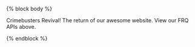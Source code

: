 <!DOCTYPE html>
<html>
<head>

<style> @import url('https://fonts.googleapis.com/css2?family=Oswald:wght@700&family=Source+Sans+Pro:wght@200;700&display=swap'); </style>

</head>

{% block body %}
<body>
<p> Crimebusters Revival!
The return of our awesome website.
View our FRQ APIs above. </p>
</body>

{% endblock %}

</html>




